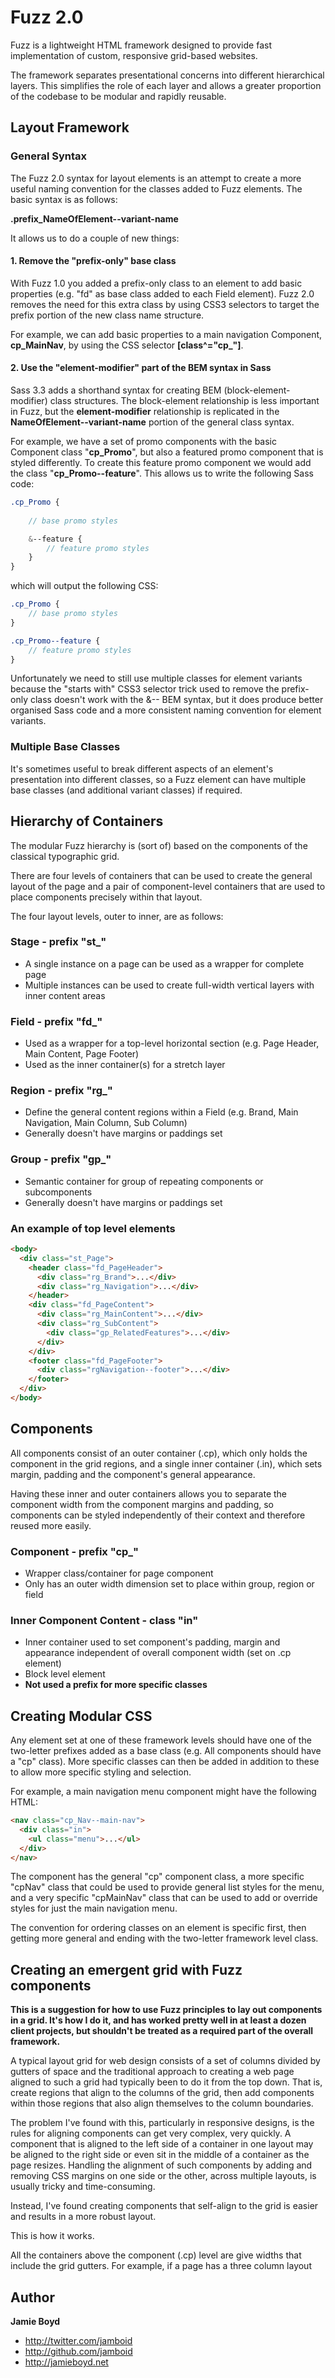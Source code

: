 # Fuzz 2.0

Fuzz is a lightweight HTML framework designed to provide fast implementation of custom, responsive grid-based websites.

The framework separates presentational concerns into different hierarchical layers. This simplifies the role of each layer and allows a greater proportion of the codebase to be modular and rapidly reusable.

## Layout Framework

### General Syntax

The Fuzz 2.0 syntax for layout elements is an attempt to create a more useful naming convention for the classes added to Fuzz elements. The basic syntax is as follows:

**.prefix_NameOfElement--variant-name**

It allows us to do a couple of new things:

#### 1. Remove the "prefix-only" base class

With Fuzz 1.0 you added a prefix-only class to an element to add basic properties (e.g. "fd" as base class added to each Field element). Fuzz 2.0 removes the need for this extra class by using CSS3 selectors to target the prefix portion of the new class name structure.

For example, we can add basic properties to a main navigation Component, **cp_MainNav**, by using the CSS selector **[class^="cp_"]**.

#### 2. Use the "element-modifier" part of the BEM syntax in Sass

Sass 3.3 adds a shorthand syntax for creating BEM (block-element-modifier) class structures. The block-element relationship is less important in Fuzz, but the **element-modifier** relationship is replicated in the **NameOfElement--variant-name** portion of the general class syntax.

For example, we have a set of promo components with the basic Component class "**cp_Promo**", but also a featured promo component that is styled differently. To create this feature promo component we would add the class "**cp_Promo--feature**". This allows us to write the following Sass code:

```scss
.cp_Promo {
	
	// base promo styles

	&--feature {
		// feature promo styles
	}
}
```

which will output the following CSS:

```scss
.cp_Promo {
	// base promo styles
}

.cp_Promo--feature {
	// feature promo styles
}
```

Unfortunately we need to still use multiple classes for element variants because the "starts with" CSS3 selector trick used to remove the prefix-only class doesn't work with the &-- BEM syntax, but it does produce better organised Sass code and a more consistent naming convention for element variants.

### Multiple Base Classes

It's sometimes useful to break different aspects of an element's presentation into different classes, so a Fuzz element can have multiple base classes (and additional variant classes) if required.

## Hierarchy of Containers

The modular Fuzz hierarchy is (sort of) based on the components of the classical typographic grid.

There are four levels of containers that can be used to create the general layout of the page and a pair of component-level containers that are used to place components precisely within that layout.

The four layout levels, outer to inner, are as follows:

### Stage - prefix "st_"

* A single instance on a page can be used as a wrapper for complete page
* Multiple instances can be used to create full-width vertical layers with inner content areas

### Field - prefix "fd_"

* Used as a wrapper for a top-level horizontal section (e.g. Page Header, Main Content, Page Footer)
* Used as the inner container(s) for a stretch layer


### Region - prefix "rg_"

* Define the general content regions within a Field (e.g. Brand, Main Navigation, Main Column, Sub Column)
* Generally doesn't have margins or paddings set


### Group - prefix "gp_"

* Semantic container for group of repeating components or subcomponents
* Generally doesn't have margins or paddings set

### An example of top level elements

```html
<body>
  <div class="st_Page">
    <header class="fd_PageHeader">
      <div class="rg_Brand">...</div>
      <div class="rg_Navigation">...</div>
    </header>
    <div class="fd_PageContent">
      <div class="rg_MainContent">...</div>
      <div class="rg_SubContent">
        <div class="gp_RelatedFeatures">...</div>
      </div>
    </div>
    <footer class="fd_PageFooter">
      <div class="rgNavigation--footer">...</div>
    </footer>
  </div>
</body>
```

## Components

All components consist of an outer container (.cp), which only holds the component in the grid regions, and a single inner container (.in), which sets margin, padding and the component's general appearance.

Having these inner and outer containers allows you to separate the component width from the component margins and padding, so components can be styled independently of their context and therefore reused more easily.

### Component - prefix "cp_"

* Wrapper class/container for page component
* Only has an outer width dimension set to place within group, region or field


### Inner Component Content - class "in"

* Inner container used to set component's padding, margin and appearance independent of overall component width (set on .cp element)
* Block level element
* **Not used a prefix for more specific classes**

## Creating Modular CSS

Any element set at one of these framework levels should have one of the two-letter prefixes added as a base class (e.g. All components should have a "cp" class). More specific classes can then be added in addition to these to allow more specific styling and selection.

For example, a main navigation menu component might have the following HTML:

```html
<nav class="cp_Nav--main-nav">
  <div class="in">
    <ul class="menu">...</ul>
  </div>
</nav>
```

The component has the general "cp" component class, a more specific "cpNav" class that could be used to provide general list styles for the menu, and a very specific "cpMainNav" class that can be used to add or override styles for just the main navigation menu.

The convention for ordering classes on an element is specific first, then getting more general and ending with the two-letter framework level class.

## Creating an emergent grid with Fuzz components

**This is a suggestion for how to use Fuzz principles to lay out components in a grid. It's how I do it, and has worked pretty well in at least a dozen client projects, but shouldn't be treated as a required part of the overall framework.**

A typical layout grid for web design consists of a set of columns divided by gutters of space and the traditional approach to creating a web page aligned to such a grid had typically been to do it from the top down. That is, create regions that align to the columns of the grid, then add components within those regions that also align themselves to the column boundaries.

The problem I've found with this, particularly in responsive designs, is the rules for aligning components can get very complex, very quickly. A component that is aligned to the left side of a container in one layout may be aligned to the right side or even sit in the middle of a container as the page resizes. Handling the alignment of such components by adding and removing CSS margins on one side or the other, across multiple layouts, is usually tricky and time-consuming.

Instead, I've found creating components that self-align to the grid is easier and results in a more robust layout.

This is how it works.

All the containers above the component (.cp) level are give widths that include the grid gutters. For example, if a page has a three column layout


## Author

**Jamie Boyd**

+ http://twitter.com/jamboid
+ http://github.com/jamboid
+ http://jamieboyd.net
